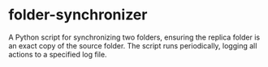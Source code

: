 # folder-synchronizer
A Python script for synchronizing two folders, ensuring the replica folder is an exact copy of the source folder. The script runs periodically, logging all actions to a specified log file.
